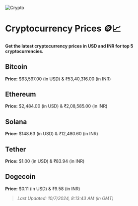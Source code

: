 
![Crypto](https://www.techguide.com.au/wp-content/uploads/2020/11/crypto3.jpeg)

# Cryptocurrency Prices 🪙📈

#### Get the latest cryptocurrency prices in USD and INR for top 5 cryptocurrencies.

## Bitcoin

**Price:** $63,597.00 (in USD) & ₹53,40,316.00 (in INR)

## Ethereum

**Price:** $2,484.00 (in USD) & ₹2,08,585.00 (in INR)

## Solana

**Price:** $148.63 (in USD) & ₹12,480.60 (in INR)

## Tether

**Price:** $1.00 (in USD) & ₹83.94 (in INR)

## Dogecoin

**Price:** $0.11 (in USD) & ₹9.58 (in INR)

> _Last Updated: 10/7/2024, 8:13:43 AM (in GMT)_
